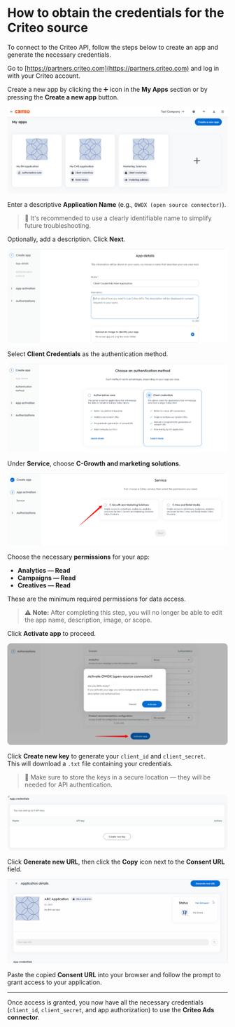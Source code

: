 # How to obtain the credentials for the Criteo source

To connect to the Criteo API, follow the steps below to create an app and generate the necessary credentials.

Go to [https://partners.criteo.com](https://partners.criteo.com) and log in with your Criteo account.

Create a new app by clicking the ➕ icon in the **My Apps** section or by pressing the **Create a new app** button.  

![Criteo Create App](res/criteo_createapp.png)

Enter a descriptive **Application Name** (e.g., `OWOX (open source connector)`).  
> 📌 It's recommended to use a clearly identifiable name to simplify future troubleshooting.

Optionally, add a description. Click **Next**.

![Criteo App Name](res/criteo_appname.png)

Select **Client Credentials** as the authentication method.  

![Criteo Client Auth](res/criteo_clientauth.png)

Under **Service**, choose **C-Growth and marketing solutions**.  

![Criteo Service](res/criteo_service.png)

Choose the necessary **permissions** for your app:

- **Analytics — Read**
- **Campaigns — Read**
- **Creatives — Read**

These are the minimum required permissions for data access.

> ⚠️ **Note:** After completing this step, you will no longer be able to edit the app name, description, image, or scope.

Click **Activate app** to proceed.  

![Criteo Activate](res/criteo_activate.png)

Click **Create new key** to generate your `client_id` and `client_secret`.  
This will download a `.txt` file containing your credentials.

> 🔐 Make sure to store the keys in a secure location — they will be needed for API authentication.  

![Criteo New Key](res/criteo_newkey.png)

Click **Generate new URL**, then click the **Copy** icon next to the **Consent URL** field.  

![Criteo Consent URL](res/criteo-consenturl.gif)

Paste the copied **Consent URL** into your browser and follow the prompt to grant access to your application.

---

Once access is granted, you now have all the necessary credentials (`client_id`, `client_secret`, and app authorization) to use the **Criteo Ads connector**.
